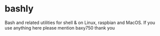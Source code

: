 # bashly
Bash and related utilities for shell &amp; on Linux, raspbian and MacOS.
If you use anything here please mention baxy750 thank you
